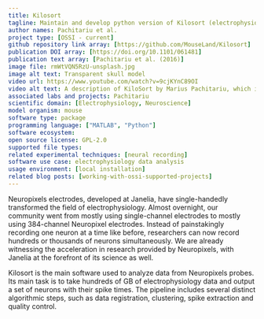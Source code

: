 ```yaml
---
title: Kilosort
tagline: Maintain and develop python version of Kilosort (electrophysiology data).
author names: Pachitariu et al.
project type: [OSSI - current]
github repository link array: [https://github.com/MouseLand/Kilosort]
publication DOI array: [https://doi.org/10.1101/061481]
publication text array: [Pachitariu et al. (2016)]
image file: rmWtVQN5RzU-unsplash.jpg
image alt text: Transparent skull model
video url: https://www.youtube.com/watch?v=9cjKYnC89OI
video alt text: A description of KiloSort by Marius Pachitariu, which is supported by the Open Science Software Initiative.
associated labs and projects: Pachitariu
scientific domain: [Electrophysiology, Neuroscience]
model organism: mouse
software type: package
programming language: ["MATLAB", "Python"]
software ecosystem:
open source license: GPL-2.0
supported file types:
related experimental techniques: [neural recording]
software use case: electrophysiology data analysis
usage environment: [local installation]
related blog posts: [working-with-ossi-supported-projects]
---
```


Neuropixels electrodes, developed at Janelia, have single-handedly transformed the field of electrophysiology. Almost overnight, our community went from mostly using single-channel electrodes to mostly using 384-channel Neuropixel electrodes. Instead of painstakingly recording one neuron at a time like before, researchers can now record hundreds or thousands of neurons simultaneously. We are already witnessing the acceleration in research provided by Neuropixels, with Janelia at the forefront of its science as well.

Kilosort is the main software used to analyze data from Neuropixels probes. Its
main task is to take hundreds of GB of electrophysiology data and output a set of neurons with their spike times. The pipeline includes several distinct algorithmic steps, such as data registration, clustering, spike extraction and quality control.
